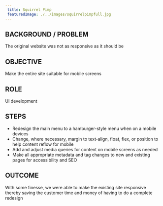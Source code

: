 ```yaml
---
 title: Squirrel Pimp
 featuredImage: ./../images/squirrelpimpfull.jpg
---
```

## BACKGROUND / PROBLEM
The original website was not as responsive as it should be

## OBJECTIVE
Make the entire site suitable for mobile screens

## ROLE
UI development

## STEPS
<ul class="li-style">
<li>Redesign the main menu to a hamburger-style menu when on a mobile devices</li>
<li>Change, where necessary, margin to text-align, float, flex, or position to help content reflow for mobile</li>
<li>Add and adjust media queries for content on mobile screens as needed</li>
<li>Make all appropriate metadata and tag changes to new and existing pages for accessibility and SEO</li>
</ul>

## OUTCOME
With some finesse, we were able to make the existing site responsive thereby saving the customer time and money of having to do a complete redesign